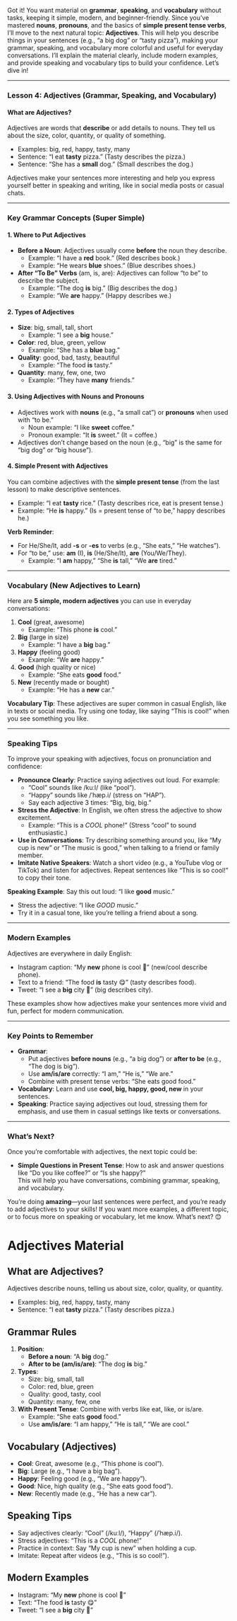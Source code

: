 Got it! You want material on **grammar**, **speaking**, and **vocabulary** without tasks, keeping it simple, modern, and beginner-friendly. Since you’ve mastered **nouns**, **pronouns**, and the basics of **simple present tense verbs**, I’ll move to the next natural topic: **Adjectives**. This will help you describe things in your sentences (e.g., “a big dog” or “tasty pizza”), making your grammar, speaking, and vocabulary more colorful and useful for everyday conversations. I’ll explain the material clearly, include modern examples, and provide speaking and vocabulary tips to build your confidence. Let’s dive in!

---

### **Lesson 4: Adjectives (Grammar, Speaking, and Vocabulary)**

#### **What are Adjectives?**
Adjectives are words that **describe** or add details to nouns. They tell us about the size, color, quantity, or quality of something.  
- Examples: big, red, happy, tasty, many  
- Sentence: “I eat **tasty** pizza.” (Tasty describes the pizza.)  
- Sentence: “She has a **small** dog.” (Small describes the dog.)

Adjectives make your sentences more interesting and help you express yourself better in speaking and writing, like in social media posts or casual chats.

---

### **Key Grammar Concepts (Super Simple)**

#### **1. Where to Put Adjectives**
- **Before a Noun**: Adjectives usually come **before** the noun they describe.  
  - Example: “I have a **red** book.” (Red describes book.)  
  - Example: “He wears **blue** shoes.” (Blue describes shoes.)  
- **After “To Be” Verbs** (am, is, are): Adjectives can follow “to be” to describe the subject.  
  - Example: “The dog **is** big.” (Big describes the dog.)  
  - Example: “We **are** happy.” (Happy describes we.)  

#### **2. Types of Adjectives**
- **Size**: big, small, tall, short  
  - Example: “I see a **big** house.”  
- **Color**: red, blue, green, yellow  
  - Example: “She has a **blue** bag.”  
- **Quality**: good, bad, tasty, beautiful  
  - Example: “The food **is** tasty.”  
- **Quantity**: many, few, one, two  
  - Example: “They have **many** friends.”  

#### **3. Using Adjectives with Nouns and Pronouns**
- Adjectives work with **nouns** (e.g., “a small cat”) or **pronouns** when used with “to be.”  
  - Noun example: “I like **sweet** coffee.”  
  - Pronoun example: “It **is** sweet.” (It = coffee.)  
- Adjectives don’t change based on the noun (e.g., “big” is the same for “big dog” or “big house”).  

#### **4. Simple Present with Adjectives**
You can combine adjectives with the **simple present tense** (from the last lesson) to make descriptive sentences.  
- Example: “I eat **tasty** rice.” (Tasty describes rice, eat is present tense.)  
- Example: “He **is** happy.” (Is = present tense of “to be,” happy describes he.)  

**Verb Reminder**:  
- For He/She/It, add **-s** or **-es** to verbs (e.g., “She eats,” “He watches”).  
- For “to be,” use: **am** (I), **is** (He/She/It), **are** (You/We/They).  
  - Example: “I **am** happy,” “She **is** tall,” “We **are** tired.”

---

### **Vocabulary (New Adjectives to Learn)**
Here are **5 simple, modern adjectives** you can use in everyday conversations:  
1. **Cool** (great, awesome)  
   - Example: “This phone **is** cool.”  
2. **Big** (large in size)  
   - Example: “I have a **big** bag.”  
3. **Happy** (feeling good)  
   - Example: “We **are** happy.”  
4. **Good** (high quality or nice)  
   - Example: “She eats **good** food.”  
5. **New** (recently made or bought)  
   - Example: “He has a **new** car.”  

**Vocabulary Tip**: These adjectives are super common in casual English, like in texts or social media. Try using one today, like saying “This is cool!” when you see something you like.

---

### **Speaking Tips**
To improve your speaking with adjectives, focus on pronunciation and confidence:  
- **Pronounce Clearly**: Practice saying adjectives out loud. For example:  
  - “Cool” sounds like /kuːl/ (like “pool”).  
  - “Happy” sounds like /ˈhæp.i/ (stress on “HAP”).  
  - Say each adjective 3 times: “Big, big, big.”  
- **Stress the Adjective**: In English, we often stress the adjective to show excitement.  
  - Example: “This is a *COOL* phone!” (Stress “cool” to sound enthusiastic.)  
- **Use in Conversations**: Try describing something around you, like “My cup is new” or “The music is good,” when talking to a friend or family member.  
- **Imitate Native Speakers**: Watch a short video (e.g., a YouTube vlog or TikTok) and listen for adjectives. Repeat sentences like “This is so cool!” to copy their tone.  

**Speaking Example**: Say this out loud: “I like **good** music.”  
- Stress the adjective: “I like *GOOD* music.”  
- Try it in a casual tone, like you’re telling a friend about a song.

---

### **Modern Examples**
Adjectives are everywhere in daily English:  
- Instagram caption: “My **new** phone is cool 📱” (new/cool describe phone).  
- Text to a friend: “The food **is** tasty 😋” (tasty describes food).  
- Tweet: “I see a **big** city 🌆” (big describes city).  

These examples show how adjectives make your sentences more vivid and fun, perfect for modern communication.

---

### **Key Points to Remember**
- **Grammar**:  
  - Put adjectives **before nouns** (e.g., “a big dog”) or **after to be** (e.g., “The dog is big”).  
  - Use **am/is/are** correctly: “I am,” “He is,” “We are.”  
  - Combine with present tense verbs: “She eats good food.”  
- **Vocabulary**: Learn and use **cool, big, happy, good, new** in your sentences.  
- **Speaking**: Practice saying adjectives out loud, stressing them for emphasis, and use them in casual settings like texts or conversations.  

---

### **What’s Next?**
Once you’re comfortable with adjectives, the next topic could be:  
- **Simple Questions in Present Tense**: How to ask and answer questions like “Do you like coffee?” or “Is she happy?”  
This will help you have conversations, combining grammar, speaking, and vocabulary.  

You’re doing **amazing**—your last sentences were perfect, and you’re ready to add adjectives to your skills! If you want more examples, a different topic, or to focus more on speaking or vocabulary, let me know. What’s next? 😊


# Adjectives Material

## What are Adjectives?
Adjectives describe nouns, telling us about size, color, quality, or quantity.  
- Examples: big, red, happy, tasty, many  
- Sentence: “I eat **tasty** pizza.” (Tasty describes pizza.)

## Grammar Rules
1. **Position**:  
   - **Before a noun**: “A **big** dog.”  
   - **After to be (am/is/are)**: “The dog **is** big.”  
2. **Types**:  
   - Size: big, small, tall  
   - Color: red, blue, green  
   - Quality: good, tasty, cool  
   - Quantity: many, few, one  
3. **With Present Tense**: Combine with verbs like eat, like, or is/are.  
   - Example: “She eats **good** food.”  
   - Use **am/is/are**: “I am happy,” “He is tall,” “We are cool.”

## Vocabulary (Adjectives)
- **Cool**: Great, awesome (e.g., “This phone is cool”).  
- **Big**: Large (e.g., “I have a big bag”).  
- **Happy**: Feeling good (e.g., “We are happy”).  
- **Good**: Nice, high quality (e.g., “She eats good food”).  
- **New**: Recently made (e.g., “He has a new car”).

## Speaking Tips
- Say adjectives clearly: “Cool” (/kuːl/), “Happy” (/ˈhæp.i/).  
- Stress adjectives: “This is a *COOL* phone!”  
- Practice in context: Say “My cup is new” when holding a cup.  
- Imitate: Repeat after videos (e.g., “This is so cool!”).

## Modern Examples
- Instagram: “My **new** phone is cool 📱”  
- Text: “The food **is** tasty 😋”  
- Tweet: “I see a **big** city 🌆”
